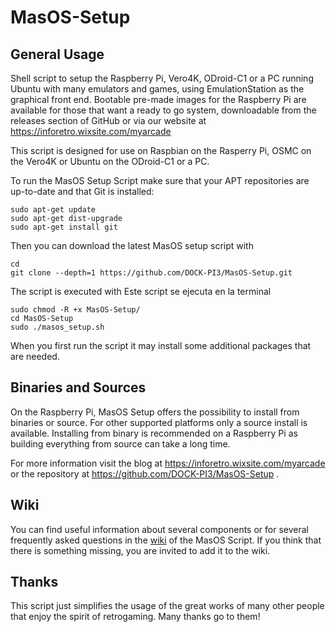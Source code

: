 MasOS-Setup
==============

General Usage
-------------

Shell script to setup the Raspberry Pi, Vero4K, ODroid-C1 or a PC running Ubuntu with many emulators and games, using EmulationStation as the graphical front end. Bootable pre-made images for the Raspberry Pi are available for those that want a ready to go system, downloadable from the releases section of GitHub or via our website at https://inforetro.wixsite.com/myarcade 

This script is designed for use on Raspbian on the Rasperry Pi, OSMC on the Vero4K or Ubuntu on the ODroid-C1 or a PC.

To run the MasOS Setup Script make sure that your APT repositories are up-to-date and that Git is installed:

```shell
sudo apt-get update
sudo apt-get dist-upgrade
sudo apt-get install git
```

Then you can download the latest MasOS setup script with

```shell
cd
git clone --depth=1 https://github.com/DOCK-PI3/MasOS-Setup.git
```

The script is executed with 
Este script se ejecuta en la terminal

```shell
sudo chmod -R +x MasOS-Setup/
cd MasOS-Setup
sudo ./masos_setup.sh
```

When you first run the script it may install some additional packages that are needed.

Binaries and Sources
--------------------

On the Raspberry Pi, MasOS Setup offers the possibility to install from binaries or source. For other supported platforms only a source install is available. Installing from binary is recommended on a Raspberry Pi as building everything from source can take a long time.

For more information visit the blog at https://inforetro.wixsite.com/myarcade or the repository at https://github.com/DOCK-PI3/MasOS-Setup .

Wiki
----

You can find useful information about several components or for several frequently asked questions in the [wiki](https://github.com/DOCK-PI3/MasOS-Setup/wiki) of the MasOS Script. If you think that there is something missing, you are invited to add it to the wiki.


Thanks
------

This script just simplifies the usage of the great works of many other people that enjoy the spirit of retrogaming. Many thanks go to them!

